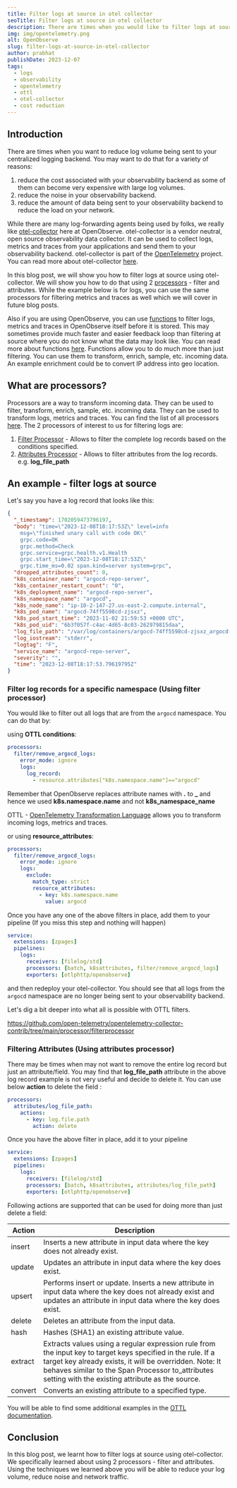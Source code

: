 ```yaml
---
title: Filter logs at source in otel collector 
seoTitle: Filter logs at source in otel collector 
description: There are times when you would like to filter logs at source. This blog post shows how to do that when capturing logs using otel-collector.
img: img/opentelemetry.png
alt: OpenObserve
slug: filter-logs-at-source-in-otel-collector
author: prabhat
publishDate: 2023-12-07
tags:
  - logs
  - observability
  - opentelemetry
  - ottl
  - otel-collector
  - cost reduction
---
```


## Introduction

There are times when you want to reduce log volume being sent to your centralized logging backend. You may want to do that for a variety of reasons:

1. reduce the cost associated with your observability backend as some of them can become very expensive with large log volumes.
1. reduce the noise in your observability backend.
1. reduce the amount of data being sent to your observability backend to reduce the load on your network.

While there are many log-forwarding agents being used by folks, we really like [otel-collector](https://opentelemetry.io/docs/collector/) here at OpenObserve. otel-collector is a vendor neutral, open source observability data collector. It can be used to collect logs, metrics and traces from your applications and send them to your observability backend. otel-collector is part of the [OpenTelemetry](https://opentelemetry.io/) project. You can read more about otel-collector [here](https://opentelemetry.io/docs/collector/).

In this blog post, we will show you how to filter logs at source using otel-collector. We will show you how to do that using 2 [processors](https://opentelemetry.io/docs/collector/configuration/#processors) - filter and attributes. While the example below is for logs, you can use the same processors for filtering metrics and traces as well which we will cover in future blog posts.

Also if you are using OpenObserve, you can use [functions](https://openobserve.ai/docs/user-guide/functions/) to filter logs, metrics and traces in OpenObserve itself before it is stored. This may sometimes provide much faster and easier feedback loop than filtering at source where you do not know what the data may look like. You can read more about functions [here](https://openobserve.ai/docs/user-guide/functions/). Functions allow you to do much more than just filtering. You can use them to transform, enrich, sample, etc. incoming data. An example enrichment could be to convert IP address into geo location. 

## What are processors?

Processors are a way to transform incoming data. They can be used to filter, transform, enrich, sample, etc. incoming data. They can be used to transform logs, metrics and traces. You can find the list of all processors [here](https://github.com/open-telemetry/opentelemetry-collector-contrib/tree/main/processor). The 2 processors of interest to us for filtering logs are:

1. [Filter Processor](https://github.com/open-telemetry/opentelemetry-collector-contrib/tree/main/processor/filterprocessor) - Allows to filter the complete log records based on the conditions specified.
1. [Attributes Processor](https://github.com/open-telemetry/opentelemetry-collector-contrib/tree/main/processor/attributesprocessor) - Allows to filter attributes from the log records. e.g. **log_file_path**


## An example - filter logs at source

Let's say you have a log record that looks like this:

```json
{
  "_timestamp": 1702059473796197,
  "body": "time=\"2023-12-08T18:17:53Z\" level=info
    msg=\"finished unary call with code OK\"
    grpc.code=OK
    grpc.method=Check
    grpc.service=grpc.health.v1.Health
    grpc.start_time=\"2023-12-08T18:17:53Z\"
    grpc.time_ms=0.02 span.kind=server system=grpc",
  "dropped_attributes_count": 0,
  "k8s_container_name": "argocd-repo-server",
  "k8s_container_restart_count": "0",
  "k8s_deployment_name": "argocd-repo-server",
  "k8s_namespace_name": "argocd",
  "k8s_node_name": "ip-10-2-147-27.us-east-2.compute.internal",
  "k8s_pod_name": "argocd-74ff5598cd-zjsxz",
  "k8s_pod_start_time": "2023-11-02 21:59:53 +0000 UTC",
  "k8s_pod_uid": "6b3f057f-c4ac-4d65-8c03-262979815daa",
  "log_file_path": "/var/log/containers/argocd-74ff5598cd-zjsxz_argocd-262979815daa.log",
  "log_iostream": "stderr",
  "logtag": "F",
  "service_name": "argocd-repo-server",
  "severity": "",
  "time": "2023-12-08T18:17:53.79619795Z"
}
```

### Filter log records for a specific namespace (Using filter processor)

You would like to filter out all logs that are from the `argocd` namespace. You can do that by:

using **OTTL conditions**:

```yaml
processors:
  filter/remove_argocd_logs:
    error_mode: ignore
    logs:
      log_record:
        - resource.attributes["k8s.namespace.name"]=="argocd"
```
Remember that OpenObserve replaces attribute names with **.** to **_** and hence we used **k8s.namespace.name** and not **k8s_namespace_name**

OTTL - [OpenTelemetry Transformation Language](https://github.com/open-telemetry/opentelemetry-collector-contrib/blob/main/pkg/ottl/README.md) allows you to transform incoming logs, metrics and traces.

or using **resource_attributes**:

```yaml
processors:
  filter/remove_argocd_logs:
    error_mode: ignore
    logs:
      exclude:
        match_type: strict
        resource_attributes:
          - key: k8s.namespace.name
            value: argocd
```

Once you have any one of the above filters in place, add them to your pipeline (If you miss this step and nothing will happen)

```yaml
service:
  extensions: [zpages]
  pipelines:
    logs:
      receivers: [filelog/std]
      processors: [batch, k8sattributes, filter/remove_argocd_logs]
      exporters: [otlphttp/openobserve]
```

and then redeploy your otel-collector. You should see that all logs from the `argocd` namespace are no longer being sent to your observability backend.

Let's dig a bit deeper into what all is possible with OTTL filters.

https://github.com/open-telemetry/opentelemetry-collector-contrib/tree/main/processor/filterprocessor

### Filtering Attributes (Using attributes processor)

There may be times when may not want to remove the entire log record but just an attribute/field. You may find that **log_file_path** attribute in the above log record example is not very useful and decide to delete it. You can use below **action** to delete the field :


```yaml
processors:
  attributes/log_file_path:
    actions:
      - key: log.file.path
        action: delete
```




Once you have the above filter in place, add it to your pipeline

```yaml
service:
  extensions: [zpages]
  pipelines:
    logs:
      receivers: [filelog/std]
      processors: [batch, k8sattributes, attributes/log_file_path]
      exporters: [otlphttp/openobserve]
```


Following actions are supported that can be used for doing more than just delete a field:

<table>
  <thead>
    <tr>
      <th>Action</th>
      <th>Description</th>
    </tr>
  </thead>
  <tbody>
    <tr>
      <td>insert</td>
      <td>Inserts a new attribute in input data where the key does not already exist.</td>
    </tr>
    <tr>
      <td>update</td>
      <td>Updates an attribute in input data where the key does exist.</td>
    </tr>
    <tr>
      <td>upsert</td>
      <td>Performs insert or update. Inserts a new attribute in input data where the key does not already exist and updates an attribute in input data where the key does exist.
      </td>
    </tr>
    <tr>
      <td>delete</td>
      <td>Deletes an attribute from the input data.</td>
    </tr>
    <tr>
      <td>hash</td>
      <td>Hashes (SHA1) an existing attribute value.</td>
    </tr>
    <tr>
      <td>extract</td>
      <td>Extracts values using a regular expression rule from the input key to target keys specified in the rule. If a target key already exists, it will be overridden. Note: It behaves similar to the Span Processor to_attributes setting with the existing attribute as the source.</td>
    </tr>
    <tr>
      <td>convert</td>
      <td>Converts an existing attribute to a specified type.</td>
    </tr>

  </tbody>
</table>

You will be able to find some additional examples in the [OTTL documentation](https://github.com/open-telemetry/opentelemetry-collector-contrib/blob/main/pkg/ottl/README.md).

## Conclusion

In this blog post, we learnt how to filter logs at source using otel-collector. We specifically learned about using 2 processors - filter and attributes. Using the techniques we learned above you will be able to reduce your log volume, reduce noise and network traffic.
